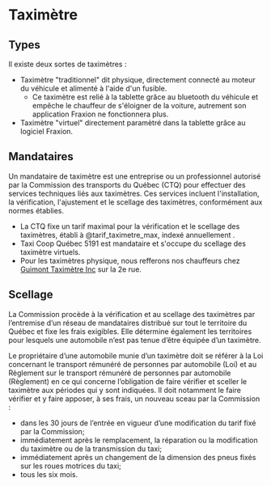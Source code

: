 # Taximètre

## Types

Il existe deux sortes de taximètres :

-   Taximètre "traditionnel" dit physique, directement connecté au moteur du véhicule et alimenté à l'aide d'un fusible.
    -   Ce taximètre est relié à la tablette grâce au bluetooth du véhicule et empêche le chauffeur de s'éloigner de la voiture, autrement son application Fraxion ne fonctionnera plus.
-   Taximètre "virtuel" directement paramètré dans la tablette grâce au logiciel Fraxion.

## Mandataires

Un mandataire de taximètre est une entreprise ou un professionnel autorisé par la Commission des transports du Québec (CTQ) pour effectuer des services techniques liés aux taximètres. Ces services incluent l'installation, la vérification, l'ajustement et le scellage des taximètres, conformément aux normes établies.

-   La CTQ fixe un tarif maximal pour la vérification et le scellage des taximètres, établi à @tarif_taximetre_max, indexé annuellement .
-   Taxi Coop Québec 5191 est mandataire et s'occupe du scellage des taximètre virtuels.
-   Pour les taximètres physique, nous refferons nos chauffeurs chez [Guimont Taximètre Inc](https://www.google.com/maps/place/Guimont+Taxim%C3%A8tre+Inc/@46.8225233,-71.2245713,17z/data=!3m1!4b1!4m6!3m5!1s0x4cb8960ded9f485d:0x1b0a4385658e65!8m2!3d46.8225233!4d-71.2219964!16s%2Fg%2F1tdmv6ts!5m1!1e1?entry=ttu&g_ep=EgoyMDI1MDUyOC4wIKXMDSoASAFQAw%3D%3D) sur la 2e rue.

## Scellage

La Commission procède à la vérification et au scellage des taximètres par l’entremise d’un réseau de mandataires distribué sur tout le territoire du Québec et fixe les frais exigibles. Elle détermine également les territoires pour lesquels une automobile n’est pas tenue d’être équipée d’un taximètre.

Le propriétaire d’une automobile munie d’un taximètre doit se référer à la Loi concernant le transport rémunéré de personnes par automobile (Loi) et au Règlement sur le transport rémunéré de personnes par automobile (Règlement) en ce qui concerne l’obligation de faire vérifier et sceller le taximètre aux périodes qui y sont indiquées. Il doit notamment le faire vérifier et y faire apposer, à ses frais, un nouveau sceau par la Commission :

-   ­dans les 30 jours de l’entrée en vigueur d’une modification du tarif fixé par la Commission;
-   ­immédiatement après le remplacement, la réparation ou la modification du taximètre ou de la transmission du taxi;
-   ­immédiatement après un changement de la dimension des pneus fixés sur les roues motrices du taxi;
-   ­tous les six mois.
